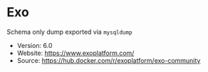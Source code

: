 # Exo

Schema only dump exported via `mysqldump`

- Version: 6.0
- Website: https://www.exoplatform.com/
- Source: https://hub.docker.com/r/exoplatform/exo-community
